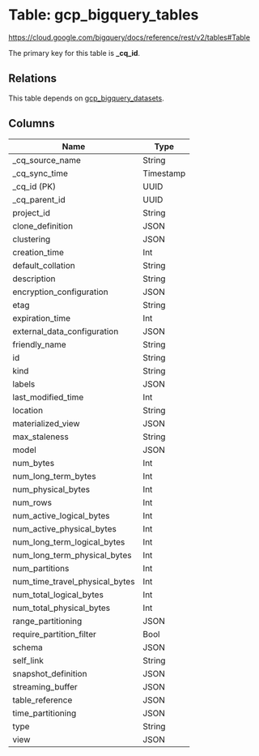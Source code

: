 # Table: gcp_bigquery_tables

https://cloud.google.com/bigquery/docs/reference/rest/v2/tables#Table

The primary key for this table is **_cq_id**.

## Relations

This table depends on [gcp_bigquery_datasets](gcp_bigquery_datasets.md).

## Columns

| Name          | Type          |
| ------------- | ------------- |
|_cq_source_name|String|
|_cq_sync_time|Timestamp|
|_cq_id (PK)|UUID|
|_cq_parent_id|UUID|
|project_id|String|
|clone_definition|JSON|
|clustering|JSON|
|creation_time|Int|
|default_collation|String|
|description|String|
|encryption_configuration|JSON|
|etag|String|
|expiration_time|Int|
|external_data_configuration|JSON|
|friendly_name|String|
|id|String|
|kind|String|
|labels|JSON|
|last_modified_time|Int|
|location|String|
|materialized_view|JSON|
|max_staleness|String|
|model|JSON|
|num_bytes|Int|
|num_long_term_bytes|Int|
|num_physical_bytes|Int|
|num_rows|Int|
|num_active_logical_bytes|Int|
|num_active_physical_bytes|Int|
|num_long_term_logical_bytes|Int|
|num_long_term_physical_bytes|Int|
|num_partitions|Int|
|num_time_travel_physical_bytes|Int|
|num_total_logical_bytes|Int|
|num_total_physical_bytes|Int|
|range_partitioning|JSON|
|require_partition_filter|Bool|
|schema|JSON|
|self_link|String|
|snapshot_definition|JSON|
|streaming_buffer|JSON|
|table_reference|JSON|
|time_partitioning|JSON|
|type|String|
|view|JSON|